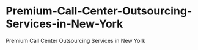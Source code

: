 # Premium-Call-Center-Outsourcing-Services-in-New-York
Premium Call Center Outsourcing Services in New York
